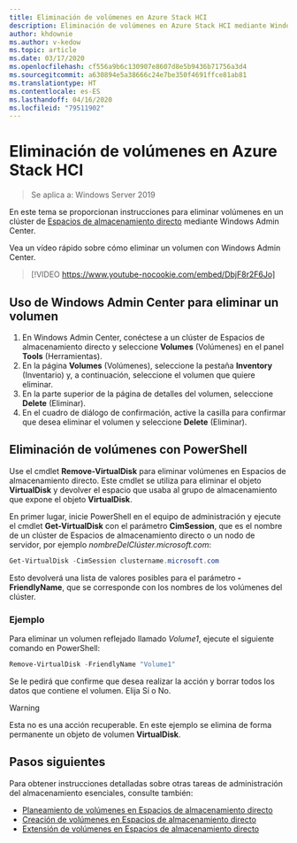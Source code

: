 ```yaml
---
title: Eliminación de volúmenes en Azure Stack HCI
description: Eliminación de volúmenes en Azure Stack HCI mediante Windows Admin Center y PowerShell.
author: khdownie
ms.author: v-kedow
ms.topic: article
ms.date: 03/17/2020
ms.openlocfilehash: cf556a9b6c130907e8607d8e5b9436b71756a3d4
ms.sourcegitcommit: a630894e5a38666c24e7be350f4691ffce81ab81
ms.translationtype: HT
ms.contentlocale: es-ES
ms.lasthandoff: 04/16/2020
ms.locfileid: "79511902"
---
```

# <a name="deleting-volumes-in-azure-stack-hci"></a>Eliminación de volúmenes en Azure Stack HCI

> Se aplica a: Windows Server 2019

En este tema se proporcionan instrucciones para eliminar volúmenes en un clúster de [Espacios de almacenamiento directo](/windows-server/storage/storage-spaces/storage-spaces-direct-overview) mediante Windows Admin Center.

Vea un vídeo rápido sobre cómo eliminar un volumen con Windows Admin Center.

> [!VIDEO https://www.youtube-nocookie.com/embed/DbjF8r2F6Jo]

## <a name="use-windows-admin-center-to-delete-a-volume"></a>Uso de Windows Admin Center para eliminar un volumen

1. En Windows Admin Center, conéctese a un clúster de Espacios de almacenamiento directo y seleccione **Volumes** (Volúmenes) en el panel **Tools** (Herramientas).
2. En la página **Volumes** (Volúmenes), seleccione la pestaña **Inventory** (Inventario) y, a continuación, seleccione el volumen que quiere eliminar.
3. En la parte superior de la página de detalles del volumen, seleccione **Delete** (Eliminar).
4. En el cuadro de diálogo de confirmación, active la casilla para confirmar que desea eliminar el volumen y seleccione **Delete** (Eliminar).

## <a name="delete-volumes-using-powershell"></a>Eliminación de volúmenes con PowerShell

Use el cmdlet **Remove-VirtualDisk** para eliminar volúmenes en Espacios de almacenamiento directo. Este cmdlet se utiliza para eliminar el objeto **VirtualDisk** y devolver el espacio que usaba al grupo de almacenamiento que expone el objeto **VirtualDisk**.

En primer lugar, inicie PowerShell en el equipo de administración y ejecute el cmdlet **Get-VirtualDisk** con el parámetro **CimSession**, que es el nombre de un clúster de Espacios de almacenamiento directo o un nodo de servidor, por ejemplo *nombreDelClúster.microsoft.com*: 

```PowerShell
Get-VirtualDisk -CimSession clustername.microsoft.com
```

Esto devolverá una lista de valores posibles para el parámetro **-FriendlyName**, que se corresponde con los nombres de los volúmenes del clúster.

### <a name="example"></a>Ejemplo

Para eliminar un volumen reflejado llamado *Volume1*, ejecute el siguiente comando en PowerShell:

```PowerShell
Remove-VirtualDisk -FriendlyName "Volume1"
```

Se le pedirá que confirme que desea realizar la acción y borrar todos los datos que contiene el volumen. Elija Sí o No.

   > [!WARNING]
   > Esta no es una acción recuperable. En este ejemplo se elimina de forma permanente un objeto de volumen **VirtualDisk**.

## <a name="next-steps"></a>Pasos siguientes

Para obtener instrucciones detalladas sobre otras tareas de administración del almacenamiento esenciales, consulte también:

- [Planeamiento de volúmenes en Espacios de almacenamiento directo](../concepts/plan-volumes.md)
- [Creación de volúmenes en Espacios de almacenamiento directo](create-volumes.md)
- [Extensión de volúmenes en Espacios de almacenamiento directo](extend-volumes.md)